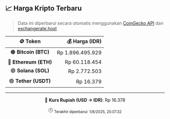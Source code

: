 

<!-- HARGA_KRIPTO -->
## 📈 Harga Kripto Terbaru

> Data ini diperbarui secara otomatis menggunakan [CoinGecko API](https://www.coingecko.com/) dan [exchangerate.host](https://exchangerate.host/)

<div align="center">

| 🪙 Token | 💰 Harga (IDR) |
|:------:|---------------:|
| 🟠 **Bitcoin (BTC)**   | Rp 1.896.495.929 |
| 🔵 **Ethereum (ETH)**  | Rp 60.118.454 |
| 🟣 **Solana (SOL)**    | Rp 2.772.503 |
| 🟢 **Tether (USDT)**   | Rp 16.379 |

---

💱 **Kurs Rupiah (USD → IDR)**: Rp 16.378

🕒 <sub>Terakhir diperbarui: 1/8/2025, 20.07.32</sub>

</div>
<!-- /HARGA_KRIPTO -->